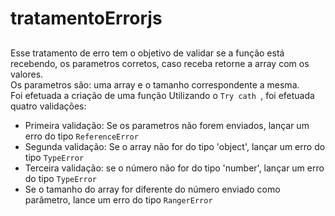 # tratamentoErrorjs

##

Esse tratamento de erro tem o objetivo de validar se a função está recebendo, os parametros corretos, caso receba retorne a array com os valores.</br>
Os parametros são: uma array e o tamanho correspondente a mesma. </br>
Foi efetuada a criação de uma função Utilizando o ``` Try cath  ```, foi efetuada quatro validações: </br>
- Primeira validação: Se os parametros não forem enviados, lançar um erro do tipo ``ReferenceError``
- Segunda validação: Se o array não for do tipo 'object', lançar um erro do tipo ``TypeError``
- Terceira validação: se o número não for do tipo 'number', lançar um erro do tipo ``TypeError``
- Se o tamanho do array for diferente do número enviado como parâmetro, lance um erro do tipo ``RangerError``
